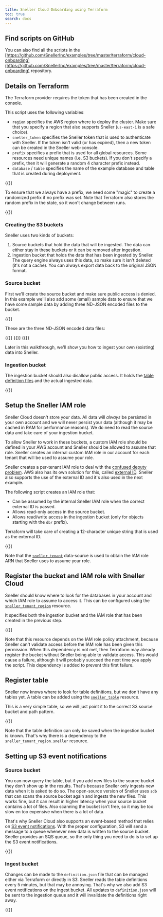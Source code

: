 ```yaml
---
title: Sneller Cloud Onboarding using Terraform
toc: true
search: docs
---
```

## Find scripts on GitHub
You can also find all the scripts in the
[https://github.com/SnellerInc/examples/tree/master/terraform/cloud-onboarding](https://github.com/SnellerInc/examples/tree/master/terraform/cloud-onboarding) repository.

## Details on Terraform 

The Terraform provider requires the token that has been created in the
console.

This script uses the following variables:
 * `region` specifies the AWS region where to deploy the cluster. Make sure
   that you specify a region that also supports Sneller (`us-east-1` is a
   safe choice).
 * `sneller_token` specifies the Sneller token that is used to authenticate
   with Sneller. If the token isn't valid (or has expired), then a new
   token can be created in the Sneller web-console.
 * `prefix` specifies a prefix that is used for all global resources. Some
   resources need unique names (i.e. S3 buckets). If you don't specify a
   prefix, then it will generate a random 4 character prefix instead.
 * `database` / `table` specifies the name of the example database and
   table that is created during deployment.

{{<include file="main.tf" format="terraform" >}}

To ensure that we always have a prefix, we need some "magic" to create a
randomized prefix if no prefix was set. Note that Terraform also stores the
random prefix in the state, so it won't change between runs.

{{<include file="prefix.tf" format="terraform" >}}

### Creating the S3 buckets
Sneller uses two kinds of buckets:

1. Source buckets that hold the data that will be ingested.
   The data can either stay in these buckets or it can be removed after
   ingestion.
2. Ingestion bucket that holds the data that has been ingested by Sneller.
   The query engine always uses this data, so make sure it isn't deleted
   (it's not a cache). You can always export data back to the original
   JSON format.

### Source bucket
First we'll create the source bucket and make sure public access is
denied. In this example we'll also add some (small) sample data to
ensure that we have some sample data by adding three ND-JSON encoded
files to the bucket.

{{<include file="s3-source.tf" format="terraform" >}}

These are the three ND-JSON encoded data files:

{{<include file="sample_data/test1.ndjson" format="json" >}} 
{{<include file="sample_data/test2.ndjson" format="json" >}}
{{<include file="sample_data/test3.ndjson" format="json" >}}

Later in this walkthrough, we'll show you how to ingest your own
(existing) data into Sneller.

### Ingestion bucket
The ingestion bucket should also disallow public access. It holds the
[table definition files](../table-definition) and the actual ingested
data.

{{<include file="s3-ingest.tf" format="terraform" >}}

## Setup the Sneller IAM role
Sneller Cloud doesn't store your data. All data will *always* be
persisted in your own account and we will never persist your data
(although it may be cached in RAM for performance reasons). We
do need to read the source data and take care of your ingestion
bucket.

To allow Sneller to work in these buckets, a custom IAM role should
be defined in your AWS account and Sneller should be allowed to
assume that role. Sneller creates an internal custom IAM role in
our account for each tenant that will be used to assume your role.

Sneller creates a per-tenant IAM role to deal with the
[confused deputy problem](https://docs.aws.amazon.com/IAM/latest/UserGuide/confused-deputy.html).
AWS also has its own solution for this, called
[external ID](https://docs.aws.amazon.com/IAM/latest/UserGuide/id_roles_create_for-user_externalid.html).
Sneller also supports the use of the external ID and it's also used
in the next example.

The following script creates an IAM role that:
* Can be assumed by the internal Sneller IAM role when the
  correct external ID is passed.
* Allows read-only access in the source bucket.
* Allows read/write access in the ingestion bucket (only for
  objects starting with the `db/` prefix). 

Terraform will take care of creating a 12-character unique string
that is used as the external ID.

{{<include file="iam-role.tf" format="terraform" >}}

Note that the
[`sneller_tenant`](https://registry.terraform.io/providers/SnellerInc/sneller/latest/docs/data-sources/tenant)
data-source is used to obtain the IAM role ARN that Sneller uses
to assume your role.

## Register the bucket and IAM role with Sneller Cloud
Sneller should know where to look for the databases in your account and
which IAM role to assume to access it. This can be configured using the
[`sneller_tenant_region`](https://registry.terraform.io/providers/SnellerInc/sneller/latest/docs/resources/tenant_region)
resource.

It specifies both the ingestion bucket and the IAM role that has been
created in the previous step.

{{<include file="sneller-tenant-region.tf" format="terraform" >}}

Note that this resource depends on the IAM role policy attachment,
because Sneller can't validate access before the IAM role has been
given this permission. When this dependency is not met, then Terraform
may already register the bucket without Sneller being able to validate
access. This would cause a failure, although it will probably succeed
the next time you apply the script. This dependency is added to prevent
this first failure.

## Register table
Sneller now knows where to look for table definitions, but we don't have
any tables yet. A table can be added using the
[`sneller_table`](https://registry.terraform.io/providers/SnellerInc/sneller/latest/docs/resources/table)
resource.

This is a very simple table, so we will just point it to the correct
S3 source bucket and path pattern.

{{<include file="sneller-table.tf" format="terraform" >}}

Note that the table definition can only be saved when the ingestion
bucket is known. That's why there is a dependency to the
`sneller_tenant_region.sneller` resource.

## Setting up S3 event notifications

### Source bucket
You can now query the table, but if you add new files to the source bucket
they don't show up in the results. That's because Sneller only ingests new
data when it is asked to do so. The open-source version of Sneller uses
`sdb` that can scans the source bucket again and ingests the new files. This
works fine, but it can result in higher latency when your source bucket
contains a lot of files. Also scanning the bucket isn't free, so it may be
too slow en too expensive when there is a lot of data.

That's why Sneller Cloud also supports an event-based method that relies on
[S3 event notifications](https://docs.aws.amazon.com/AmazonS3/latest/userguide/EventNotifications.html).
With the proper configuration, S3 will send a message to a queue whenever
new data is written to the source bucket. Sneller provides an SQS queue, so
the only thing you need to do is to set up the S3 event notifications.

{{<include file="s3-source-events.tf" format="terraform" >}}

### Ingest bucket
Changes can be made to the `definition.json` file that can be managed
either via Terraform or directly in S3. Sneller reads the table definitions
every 5 minutes, but that may be annoying. That's why we also add S3 event
notifications on the ingest bucket. All updates to `definition.json` will
be sent to the ingestion queue and it will invalidate the definitions right
away.

{{<include file="s3-ingest-events.tf" format="terraform" >}}
